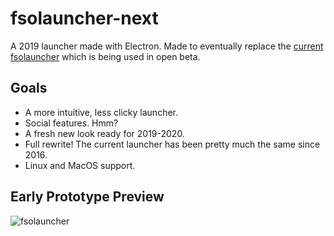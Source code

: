 # fsolauncher-next
A 2019 launcher made with Electron. Made to eventually replace the [current fsolauncher](https://github.com/ItsSim/fsolauncher) which is being used in open beta.

## Goals
* A more intuitive, less clicky launcher.
* Social features. Hmm?
* A fresh new look ready for 2019-2020.
* Full rewrite! The current launcher has been pretty much the same since 2016.
* Linux and MacOS support.

## Early Prototype Preview
![fsolauncher](https://i.imgur.com/k7GY7Ou.png)
